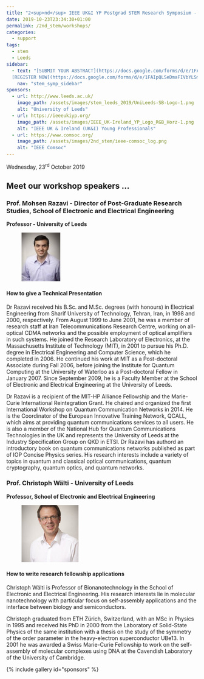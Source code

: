 ```yaml
---
title: "2<sup>nd</sup> IEEE UK&I YP Postgrad STEM Research Symposium - Workshops"
date: 2019-10-23T23:34:30+01:00
permalink: /2nd_stem/workshops/
categories:
  - support
tags:
  - stem
  - Leeds
sidebar:
  - text: "[SUBMIT YOUR ABSTRACT](https://docs.google.com/forms/d/e/1FAIpQLScc-PwLXCjWlXFSW3gZV38aU1iiRDb0zHMwfKTZcZL6QXGXgQ/viewform){: .btn .btn--success}
  [REGISTER NOW](https://docs.google.com/forms/d/e/1FAIpQLSeDmaFIVbYLSmBbvkKWVVyZtRapcTI0aO_75W6BwDnofLv9Dg/viewform){: .btn .btn--success}"
    nav: "stem_symp_sidebar"
sponsors:
  - url: http://www.leeds.ac.uk/
    image_path: /assets/images/stem_leeds_2019/UniLeeds-SB-Logo-1.png
    alt: "University of Leeds"
  - url: https://ieeeukiyp.org/
    image_path: /assets/images/IEEE_UK-Ireland_YP_Logo_RGB_Horz-1.png
    alt: "IEEE UK & Ireland (UK&I) Young Professionals"
  - url: https://www.comsoc.org/
    image_path: /assets/images/2nd_stem/ieee-comsoc_log.png
    alt: "IEEE Comsoc"
---
```


Wednesday, 23<sup>rd</sup> October 2019

## Meet our workshop speakers ...

### Prof. Mohsen Razavi - Director of Post-Graduate Research Studies, School of Electronic and Electrical Engineering
**Professor - University of Leeds**

<figure>
	<img src="/assets/images/stem_leeds_2019/mohsen.jpg" style="max-width:150px">
</figure>

#### How to give a Technical Presentation

Dr Razavi received his B.Sc. and M.Sc. degrees (with honours) in Electrical Engineering from Sharif University of Technology, Tehran, Iran, in 1998 and 2000, respectively. From August 1999 to June 2001, he was a member of research staff at Iran Telecommunications Research Centre, working on all-optical CDMA networks and the possible employment of optical amplifiers in such systems.  He joined the Research Laboratory of Electronics, at the Massachusetts Institute of Technology (MIT), in 2001 to pursue his Ph.D. degree in Electrical Engineering and Computer Science, which he completed in 2006. He continued his work at MIT as a Post-doctoral Associate during Fall 2006, before joining the Institute for Quantum Computing at the University of Waterloo as a Post-doctoral Fellow in January 2007. Since September 2009, he is a Faculty Member at the School of Electronic and Electrical Engineering at the University of Leeds.

Dr Razavi is a recipient of the MIT-HP Alliance Fellowship and the Marie-Curie International Reintegration Grant. He chaired and organized the first International Workshop on Quantum Communication Networks in 2014. He is the Coordinator of the European Innovative Training Network, QCALL, which aims at providing quantum communications services to all users. He is also a member of the National Hub for Quantum Communications Technologies in the UK and represents the University of Leeds at the Industry Specification Group on QKD in ETSI. Dr Razavi has authord an introductory book on quantum communications networks published as part of IOP Concise Physics series. His research interests include a variety of topics in quantum and classical optical communications, quantum cryptography, quantum optics, and quantum networks.

### Prof. Christoph Wälti - University of Leeds
**Professor, School of Electronic and Electrical Engineering**

<figure>
	<img src="/assets/images/stem_leeds_2019/Pic_Christoph-Walti-150x150.jpg" style="max-width:150px">
</figure>

#### How to write research fellowship applications

Christoph Wälti is Professor of Bionanotechnology in the School of Electronic and Electrical Engineering. His research interests lie in molecular nanotechnology with particular focus on self-assembly applications and the interface between biology and semiconductors.

Christoph graduated from ETH Zürich, Switzerland, with an MSc in Physics in 1995 and received his PhD in 2000 from the Laboratory of Solid-State Physics of the same institution with a thesis on the study of the symmetry of the order parameter in the heavy-electron superconductor UBe13. In 2001 he was awarded a Swiss Marie-Curie Fellowship to work on the self-assembly of molecular complexes using DNA at the Cavendish Laboratory of the University of Cambridge.

{% include gallery id="sponsors" %}

